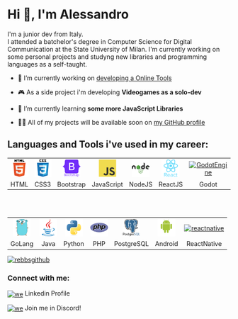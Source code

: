 # Hi 👋, I'm Alessandro

I'm a junior dev from Italy.<br> I attended a batchelor's degree in Computer Science for Digital Communication at the State University of Milan. I'm currently working on some personal projects and studyng new libraries and programming languages as a self-taught.

- 🔭 I’m currently working on [developing a Online Tools](www.aaa)

- 🎮 As a side project i'm developing **Videogames as a solo-dev**

- 🌱 I’m currently learning **some more JavaScript Libraries**

- 👨‍💻 All of my projects will be available soon on [my GitHub profile](https://github.com/RebbsGitHub?tab=repositories)

<!-- 
- 💬 Ask me about **as**

- 📫 How to reach me **as**

- 📄 Know about my experiences [as](as)

- ⚡ Fun fact **as**
 -->



## Languages and Tools i've used in my career:


<table cellpadding="50">
    <tbody>
    <tr>
        <td align="center"><a href="https://www.w3.org/html/" target="_blank" rel="noreferrer"> <img src="https://raw.githubusercontent.com/devicons/devicon/master/icons/html5/html5-original-wordmark.svg" alt="html5" width="40" height="40"/> </a></td>
        <td align="center"><a href="https://www.w3schools.com/css/" target="_blank" rel="noreferrer"> <img src="https://raw.githubusercontent.com/devicons/devicon/master/icons/css3/css3-original-wordmark.svg" alt="css3" width="40" height="40"/> </a></td>
        <td align="center"><a href="https://getbootstrap.com" target="_blank" rel="noreferrer"> <img src="https://raw.githubusercontent.com/devicons/devicon/master/icons/bootstrap/bootstrap-plain-wordmark.svg" alt="bootstrap" width="40" height="40"/> </a></td>
        <td align="center"><a href="https://developer.mozilla.org/en-US/docs/Web/JavaScript" target="_blank" rel="noreferrer"> <img src="https://raw.githubusercontent.com/devicons/devicon/master/icons/javascript/javascript-original.svg" alt="javascript" width="40" height="40"/> </a></td>
        <td align="center"><a href="https://nodejs.org" target="_blank" rel="noreferrer"> <img src="https://raw.githubusercontent.com/devicons/devicon/master/icons/nodejs/nodejs-original-wordmark.svg" alt="nodejs" width="40" height="40"/> </a> </td>
        <td align="center"><a href="https://reactjs.org/" target="_blank" rel="noreferrer"> <img src="https://raw.githubusercontent.com/devicons/devicon/master/icons/react/react-original-wordmark.svg" alt="react" width="40" height="40"/> </a> </td>
        <td align="center"><a href="https://unity.com/" target="_blank" rel="noreferrer"> <img src="https://godotengine.org/assets/logo_dark.svg" alt="GodotEngine" width="40" height="40"/> </a></td>
    </tr>
    <tr>
        <td align="center">HTML</td>
        <td align="center">CSS3</td>
        <td align="center">Bootstrap</td>
        <td align="center">JavaScript</td>
        <td align="center">NodeJS</td>
        <td align="center">ReactJS</td>
        <td align="center">Godot</td>
    </tr>
    </tbody>
</table>

<br><br>

<table cellpadding="40">
    <tbody>
    <tr>
        <td align="center"><a href="https://golang.org" target="_blank" rel="noreferrer"> <img src="https://raw.githubusercontent.com/devicons/devicon/master/icons/go/go-original.svg" alt="go" width="40" height="40"/> </a></td>
        <td align="center"><a href="https://www.java.com" target="_blank" rel="noreferrer"> <img src="https://raw.githubusercontent.com/devicons/devicon/master/icons/java/java-original.svg" alt="java" width="40" height="40"/> </a> </td>
        <td align="center"><a href="https://www.python.org" target="_blank" rel="noreferrer"> <img src="https://raw.githubusercontent.com/devicons/devicon/master/icons/python/python-original.svg" alt="python" width="40" height="40"/> </a></td>
        <td align="center"><a href="https://www.php.net" target="_blank" rel="noreferrer"> <img src="https://raw.githubusercontent.com/devicons/devicon/master/icons/php/php-original.svg" alt="php" width="40" height="40"/> </a> </td>
        <td align="center"><a href="https://www.postgresql.org" target="_blank" rel="noreferrer"> <img src="https://raw.githubusercontent.com/devicons/devicon/master/icons/postgresql/postgresql-original-wordmark.svg" alt="postgresql" width="40" height="40"/> </a> </td>
        <td align="center"><a href="https://developer.android.com" target="_blank" rel="noreferrer"> <img src="https://raw.githubusercontent.com/devicons/devicon/master/icons/android/android-original-wordmark.svg" alt="android" width="40" height="40"/> </a></td>
        <td align="center"><a href="https://reactnative.dev/" target="_blank" rel="noreferrer"> <img src="https://reactnative.dev/img/header_logo.svg" alt="reactnative" width="40" height="40"/> </a> </td>
    </tr>
    <tr>
        <td align="center">GoLang</td>
        <td align="center">Java</td>
        <td align="center">Python</td>
        <td align="center">PHP</td>
        <td align="center">PostgreSQL</td>
        <td align="center">Android</td>
        <td align="center">ReactNative</td>
    </tr>
    </tbody>
</table>







<p align="left"> <a href="https://github.com/ryo-ma/github-profile-trophy"><img src="https://github-profile-trophy.vercel.app/?username=rebbsgithub" alt="rebbsgithub" /></a> </p>






<h3 align="left">Connect with me:</h3>

<a href="https://www.linkedin.com/in/alessandro-rebuffi-bb7902253/" target="blank"><img align="center" src="https://raw.githubusercontent.com/rahuldkjain/github-profile-readme-generator/master/src/images/icons/Social/linked-in-alt.svg" alt="we" height="30" width="40" /></a> Linkedin Profile<br>

<!-- <a href="https://auth.geeksforgeeks.org/user/we" target="blank"><img align="center" src="https://raw.githubusercontent.com/rahuldkjain/github-profile-readme-generator/master/src/images/icons/Social/geeks-for-geeks.svg" alt="we" height="30" width="40" /></a> -->

<a href="https://discord.gg/kWfxgtKD" target="blank"><img align="center" src="https://raw.githubusercontent.com/rahuldkjain/github-profile-readme-generator/master/src/images/icons/Social/discord.svg" alt="we" height="30" width="40" /></a> Join me in Discord!<br>
